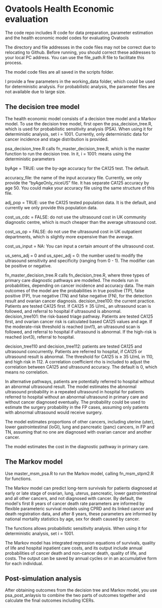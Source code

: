 # Ovatools Health Economic evaluation
The code repo includes R code for data preparation, parameter estimation and the health economic model codes for evaluating Ovatools

The directory and file addresses in the code files may not be correct due to relocating to Github. Before running, you should correct these addresses to your local PC address. You can use the file_path.R file to facilitate this process. 

The model code files are all saved in the scripts folder. 

I provide a few parameters in the working_data folder, which could be used for deterministic analysis. For probabilistic analysis, the parameter files are not available due to large size.

## The decision tree model
The health economic model consists of a decision tree model and a Markov model. To use the decision tree model, first open the psa_decision_tree.R, which is used for probabilistic sensitivity analysis (PSA). When using it for deterministic analysis, set i = 1001. Currently, only deterministic data for cancer incidence and stage distribution is provided. 

psa_decision_tree.R calls fn_master_decision_tree.R, which is the master function to run the decision tree. In it, 
i = 1001: means using the deterministic parameters

byAge = TRUE: use the by-age accuracy for the CA125 test. The default. 

accuracy_file: the name of the input accuracy file. Currently, we only provide the “byAgeOnly_niceUS” file. It has separate CA125 accuracy by age 50. You could make your accuracy file using the same structure of this file. 

adj_pop = TRUE: use the CA125 tested population data. It is the default, and currently we only provide this population data.

cost_us_cdc = FALSE: do not use the ultrasound cost in UK community diagnostic centre, which is much cheaper than the average ultrasound cost.

cost_us_op = FALSE: do not use the ultrasound cost in UK outpatient departments, which is slightly more expensive than the average.

cost_us_input = NA: You can input a certain amount of the ultrasound cost.

us_sens_adj = 0 and us_spec_adj = 0: the number used to modify the ultrasound sensitivity and specificity (ranging from 0 - 1). The modifier can be positive or negative. 

fn_master_decision_tree.R calls fn_decision_tree.R, where three types of primary care diagnostic pathways are modelled. The models run in probabilities, depending on cancer incidence and accuracy data. The main outcomes of the model are the probabilities in true positive (TP), false positive (FP), true negative (TN) and false negative (FN), for the detection result and ovarian cancer diagnosis. 
decision_tree100: the current practice. Patients are tested CA125 first. If CA125 ≥ 35 U/mL, an ultrasound scan is followed, and referral to hospital if ultrasound is abnormal.  
decision_tree101: the risk-based triage pathway. Patients are tested CA125 first, and ovarian cancer risk is calculated based CA125 values and age. If the moderate-risk threshold is reached (ovt1), an ultrasound scan is followed, and referral to hospital if ultrasound is abnormal. If the high-risk is reached (ovt3), referral to hospital. 

decision_tree110 and decision_tree112: patients are tested CA125 and ultrasound concurrently. Patients are referred to hospital, if CA125 or ultrasound result is abnormal. The threshold for CA125 is ≥ 35 U/mL in 110, and high risk in 112. A correlation coefficient rho is included to adjust the correlation between CA125 and ultrasound accuracy. The default is 0, which means no correlation. 

In alternative pathways, patients are potentially referred to hospital without an abnormal ultrasound result. The model estimates the abnormal ultrasound probability in a repeated ultrasound in hospital for patients referred to hospital without an abnormal ultrasound in primary care and without cancer diagnosed eventually. The probability could be used to estimate the surgery probability in the FP cases, assuming only patients with abnormal ultrasound would receive surgery. 

The model estimates proportions of other cancers, including uterine (uter), lower gastrointestinal (loGI), lung and pancreatic (panc) cancers, in FP and TN, assuming that no one are diagnosed with ovarian cancer and another cancer.
 
The model estimates the cost in the diagnostic pathway in primary care.

## The Markov model
Use master_msm_psa.R to run the Markov model, calling fn_msm_stpm2.R for functions.

The Markov model can predict long-term survivals for patients diagnosed at early or late stage of ovarian, lung, uterus, pancreatic, lower gastrointestinal and all other cancers, and not diagnosed with cancer. By default, the model's first 8 years of cancer death rate parameters are informed by flexible parameteric survival models using CPRD and its linked cancer and death registration data, and after 8 years, these parameters are informed by national mortality statistics by age, sex for death caused by cancer. 

The functions allows probabilistic sensitivity analysis. When using it for deterministic analysis, set i = 1001.

The Markov model has integrated regression equations of survivals, quality of life and hospital inpatient care costs, and its output include annual probabilities of cancer death and non-cancer death, quality of life, and costs. The output can be saved by annual cycles or in an accumulative form for each individual. 

## Post-simulation analysis
After obtaining outcomes from the decision tree and Markov model, you use psa_post_anlaysis to combine the two parts of outcomes together and calculate the final outcomes including ICERs.






